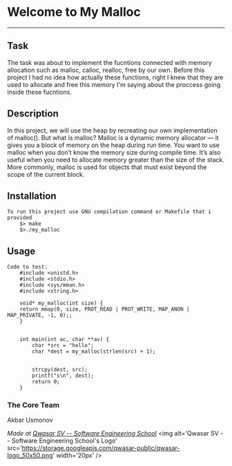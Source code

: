 # Welcome to My Malloc
***

## Task

The task was about to implement the fucntions connected with memory allocation such as malloc, calloc, realloc,
free by our own. Before this project I had no idea how actually these functions, right I knew that they are used
 to allocate and free this memory I'm saying about the proccess going inside these fucntions.

## Description

In this project, we will use the heap by recreating our own implementation of malloc(). 
But what is malloc? Malloc is a dynamic memory allocator — it gives you a block of memory 
on the heap during run time. You want to use malloc when you don’t know the memory size 
during compile time. It’s also useful when you need to allocate memory greater than the size 
of the stack. More commonly, malloc is used for objects that must exist beyond the scope of the current block.

## Installation
    To run this project use GNU compilation command or Makefile that i provided
        $> make
        $>./my_malloc
        
## Usage
    Code to test:
        #include <unistd.h>
        #include <stdio.h>
        #include <sys/mman.h>
        #include <string.h>

        void* my_malloc(int size) {
        return mmap(0, size, PROT_READ | PROT_WRITE, MAP_ANON | MAP_PRIVATE, -1, 0);;
        }


        int main(int ac, char **av) {
            char *src = "hello";
            char *dest = my_malloc(strlen(src) + 1);


            strcpy(dest, src);
            printf("s\n", dest);
            return 0;
        }

### The Core Team
Akbar Usmonov

<span><i>Made at <a href='https://qwasar.io'>Qwasar SV -- Software Engineering School</a></i></span>
<span><img alt='Qwasar SV -- Software Engineering School's Logo' src='https://storage.googleapis.com/qwasar-public/qwasar-logo_50x50.png' width='20px' /></span>
